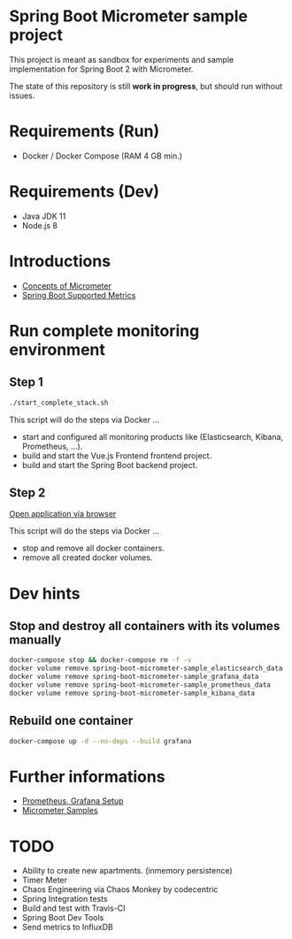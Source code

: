 # Spring Boot Micrometer sample project

This project is meant as sandbox for experiments and sample implementation for Spring Boot 2 with Micrometer.

The state of this repository is still **work in progress**, but should run without issues.

# Requirements (Run)

* Docker / Docker Compose (RAM 4 GB min.)

# Requirements (Dev)

* Java JDK 11
* Node.js 8

# Introductions

* [Concepts of Micrometer](https://micrometer.io/docs/concepts)
* [Spring Boot Supported Metrics](https://docs.spring.io/spring-boot/docs/current/reference/htmlsingle/#production-ready-metrics-meter)

# Run complete monitoring environment

## Step 1

```bash
./start_complete_stack.sh
```

This script will do the steps via Docker ...

* start and configured all monitoring products like (Elasticsearch, Kibana, Prometheus, ...).
* build and start the Vue.js Frontend frontend project.
* build and start the Spring Boot backend project.

## Step 2

[Open application via browser](http://localhost:8091)

This script will do the steps via Docker ...

* stop and remove all docker containers.
* remove all created docker volumes.

# Dev hints

## Stop and destroy all containers with its volumes manually

```bash
docker-compose stop && docker-compose rm -f -v
docker volume remove spring-boot-micrometer-sample_elasticsearch_data
docker volume remove spring-boot-micrometer-sample_grafana_data
docker volume remove spring-boot-micrometer-sample_prometheus_data
docker volume remove spring-boot-micrometer-sample_kibana_data
```

## Rebuild one container

```bash
docker-compose up -d --no-deps --build grafana
```

# Further informations

* [Prometheus, Grafana Setup](https://github.com/vegasbrianc/prometheus)
* [Micrometer Samples](https://github.com/micrometer-metrics/micrometer/tree/master/samples/micrometer-samples-boot1/src/main/java/io/micrometer/boot1/samples)

# TODO

* Ability to create new apartments. (inmemory persistence)
* Timer Meter 
* Chaos Engineering via Chaos Monkey by codecentric
* Spring Integration tests
* Build and test with Travis-CI
* Spring Boot Dev Tools
* Send metrics to InfluxDB